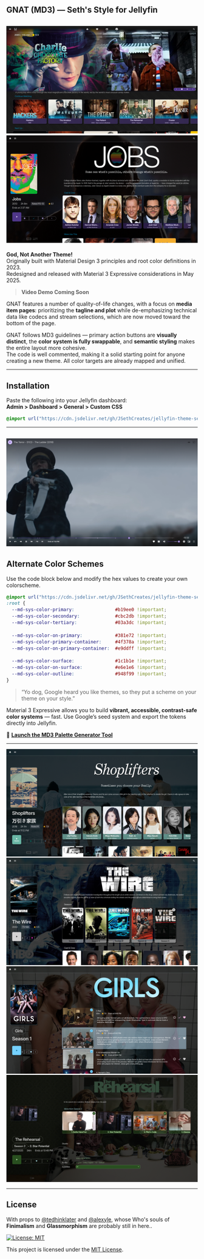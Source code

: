 ## GNAT (MD3) — Seth's Style for Jellyfin
![Homepage with Seth's Spotlight](https://raw.githubusercontent.com/JSethCreates/jellyfin-theme-sethstyle/main/screenshots/1homepage.png)  
![Media Page – Film](https://raw.githubusercontent.com/JSethCreates/jellyfin-theme-sethstyle/main/screenshots/2movie.png)  
---
**God, Not Another Theme!**  
Originally built with Material Design 3 principles and root color definitions in 2023.  
Redesigned and released with Material 3 Expressive considerations in May 2025.

> **Video Demo Coming Soon**

 
GNAT features a number of quality-of-life changes, with a focus on **media item pages**: prioritizing the **tagline and plot** while de-emphasizing technical data like codecs and stream selections, which are now moved toward the bottom of the page.

GNAT follows MD3 guidelines — primary action buttons are **visually distinct**, the **color system is fully swappable**, and **semantic styling** makes the entire layout more cohesive.  
The code is well commented, making it a solid starting point for anyone creating a new theme. All color targets are already mapped and unified.

---

## Installation

Paste the following into your Jellyfin dashboard:  
**Admin > Dashboard > General > Custom CSS**

```css
@import url("https://cdn.jsdelivr.net/gh/JSethCreates/jellyfin-theme-sethstyle@v1.0.0/sethstyle.css");
```

---
![Basic OSD](https://raw.githubusercontent.com/JSethCreates/jellyfin-theme-sethstyle/main/screenshots/3osd.png)
---

## Alternate Color Schemes

Use the code block below and modify the hex values to create your own colorscheme.

```css
@import url("https://cdn.jsdelivr.net/gh/JSethCreates/jellyfin-theme-sethstyle@v1.0.0/sethstyle.css");
:root {
  --md-sys-color-primary:               #b19ee0 !important;
  --md-sys-color-secondary:             #cbc2db !important;
  --md-sys-color-tertiary:              #03a3dc !important;

  --md-sys-color-on-primary:            #381e72 !important;
  --md-sys-color-primary-container:     #4f378a !important;
  --md-sys-color-on-primary-container:  #e9ddff !important;

  --md-sys-color-surface:               #1c1b1e !important;
  --md-sys-color-on-surface:            #e6e1e6 !important;
  --md-sys-color-outline:               #948f99 !important;
}

```
> “Yo dog, Google heard you like themes, so they put a scheme on your theme on your style.”

Material 3 Expressive allows you to build **vibrant, accessible, contrast-safe color systems** — fast. Use Google’s seed system and export the tokens directly into Jellyfin.

🎨 [**Launch the MD3 Palette Generator Tool**](https://jsethcreates.github.io/web-tool-md3-palette-lab/)

---

![Color Variant - Movie](https://raw.githubusercontent.com/JSethCreates/jellyfin-theme-sethstyle/main/screenshots/4movie.png)  
![Series Page](https://raw.githubusercontent.com/JSethCreates/jellyfin-theme-sethstyle/main/screenshots/5series.png)  
![Season View](https://raw.githubusercontent.com/JSethCreates/jellyfin-theme-sethstyle/main/screenshots/6season.png)  
![Episode Detail](https://raw.githubusercontent.com/JSethCreates/jellyfin-theme-sethstyle/main/screenshots/7episode.png)

---

## License

With props to [@tedhinklater](https://github.com/tedhinklater) and [@alexyle](https://github.com/alexyle), whose Who's souls of **Finimalism** and **Glassmorphism** are probably still in here.. 

[![License: MIT](https://img.shields.io/badge/License-MIT-yellow.svg)](LICENSE)

This project is licensed under the [MIT License](LICENSE).
